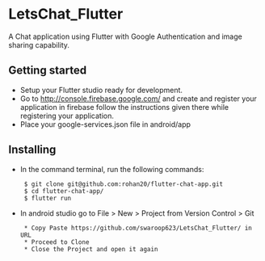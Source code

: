 # LetsChat_Flutter
 A Chat application using Flutter with Google Authentication and image sharing capability.

## Getting started
 * Setup your Flutter studio ready for development.
 * Go to http://console.firebase.google.com/ and create and register your application in firebase follow the instructions given there while registering your application.
 * Place your google-services.json file in android/app 
## Installing
  * In the command terminal, run the following commands:
    ```  
     $ git clone git@github.com:rohan20/flutter-chat-app.git
     $ cd flutter-chat-app/
     $ flutter run
    ```
  * In android studio go to File > New > Project from Version Control > Git
  
      ```
       * Copy Paste https://github.com/swaroop623/LetsChat_Flutter/ in URL
       * Proceed to Clone
       * Close the Project and open it again
      ```

